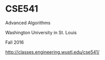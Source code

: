 # CSE541

Advanced Algorithms

Washington University in St. Louis

Fall 2016

http://classes.engineering.wustl.edu/cse541/
